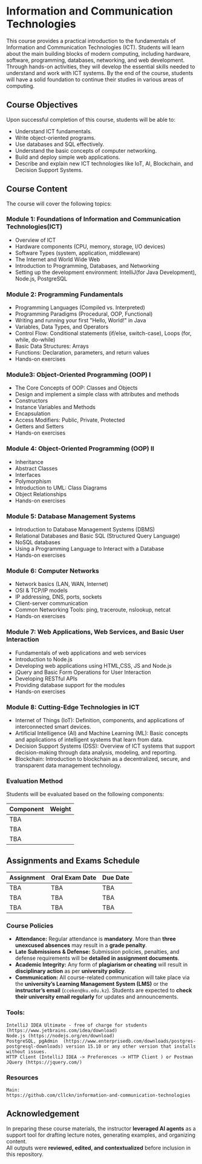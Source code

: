 # Information and Communication Technologies

This course provides a practical introduction to the fundamentals of Information and Communication Technologies (ICT). Students will learn about the main building blocks of modern computing, including hardware, software, programming, databases, networking, and web development. Through hands-on activities, they will develop the essential skills needed to understand and work with ICT systems. By the end of the course, students will have a solid foundation to continue their studies in various areas of computing.

## Course Objectives
Upon successful completion of this course, students will be able to:
* Understand ICT fundamentals.
* Write object-oriented programs.
* Use databases and SQL effectively.
* Understand the basic concepts of computer networking.
* Build and deploy simple web applications.
* Describe and explain new ICT technologies like IoT, AI, Blockchain, and Decision Support Systems.


## Course Content
The course will cover the following topics:

### Module 1: Foundations of Information and Communication Technologies(ICT)
* Overview of ICT
* Hardware components (CPU, memory, storage, I/O devices)
* Software Types (system, application, middleware)
* The Internet and World Wide Web
* Introduction to Programming, Databases, and Networking
* Setting up the development environment: IntelliJ(for Java Development), Node.js, PostgreSQL

### Module 2: Programming Fundamentals
* Programming Languages (Compiled vs. Interpreted)
* Programming Paradigms (Procedural, OOP, Functional)
* Writing and running your first "Hello, World!" in Java
* Variables, Data Types, and Operators
* Control Flow: Conditional statements (if/else, switch-case), Loops (for, while, do-while)
* Basic Data Structures: Arrays
* Functions: Declaration, parameters, and return values
* Hands-on exercises

### Module3: Object-Oriented Programming (OOP) I
* The Core Concepts of OOP: Classes and Objects
* Design and implement a simple class with attributes and methods
* Constructors
* Instance Variables and Methods
* Encapsulation
* Access Modifiers: Public, Private, Protected
* Getters and Setters
* Hands-on exercises

### Module 4: Object-Oriented Programming (OOP) II
* Inheritance
* Abstract Classes
* Interfaces
* Polymorphism
* Introduction to UML:  Class Diagrams
* Object Relationships
* Hands-on exercises

### Module 5: Database Management Systems
* Introduction to Database Management Systems (DBMS)
* Relational Databases and Basic SQL (Structured Query Language)
* NoSQL databases
* Using a Programming Language to Interact with a Database
* Hands-on exercises

### Module 6: Computer Networks
* Network basics (LAN, WAN, Internet)
* OSI & TCP/IP models
* IP addressing, DNS, ports, sockets
* Client-server communication
* Common Networking Tools: ping, traceroute, nslookup, netcat
* Hands-on exercises

### Module 7: Web Applications, Web Services, and Basic User Interaction
* Fundamentals of web applications and web services
* Introduction to Node.js
* Developing web applications using HTML,CSS, JS and Node.js
* jQuery and Basic Form Operations for User Interaction
* Developing RESTful APIs
* Providing database support for the modules
* Hands-on exercises

### Module 8: Cutting-Edge Technologies in ICT
* Internet of Things (IoT): Definition, components, and applications of interconnected smart devices.
* Artificial Intelligence (AI) and Machine Learning (ML): Basic concepts and applications of intelligent systems that learn from data.
* Decision Support Systems (DSS): Overview of ICT systems that support decision-making through data analysis, modeling, and reporting.
* Blockchain: Introduction to blockchain as a decentralized, secure, and transparent data management technology.


### Evaluation Method

Students will be evaluated based on the following components:

| **Component**                  | **Weight** |
|--------------------------------|-----------|
| TBA |       |
| TBA |       |
| TBA |       |

## Assignments and Exams Schedule

| **Assignment**   | **Oral Exam Date**     | **Due Date**       |
|-----------------|------------------------|--------------------|
| TBA  | TBA                    | TBA            |
| TBA  | TBA                    | TBA            |
| TBA  | TBA                    | TBA |


### Course Policies

- **Attendance:** Regular attendance is **mandatory**. More than **three unexcused absences** may result in a **grade penalty**.
- **Late Submissions & Defense:** Submission policies, penalties, and defense requirements will be **detailed in assignment documents**.
- **Academic Integrity:** Any form of **plagiarism or cheating** will result in **disciplinary action** as per **university policy**.
- **Communication:** All course-related communication will take place via the **university’s Learning Management System (LMS)** or the **instructor’s email** (`cceken@ku.edu.kz`). Students are expected to **check their university email regularly** for updates and announcements.


### Tools:
    IntelliJ IDEA Ultimate - free of charge for students  (https://www.jetbrains.com/idea/download) 
    Node.js (https://nodejs.org/en/download)
    PostgreSQL, pgAdmin  (https://www.enterprisedb.com/downloads/postgres-postgresql-downloads) version 15.10 or any other version that installs without issues.
    HTTP Client (IntelliJ IDEA -> Preferences -> HTTP Client ) or Postman
    JQuery (https://jquery.com/)

### Resources
    Main:
    https://github.com/cllckn/information-and-communication-technologies

## Acknowledgement
In preparing these course materials, the instructor **leveraged AI agents** as a support tool for drafting lecture notes, generating examples, and organizing content.  
All outputs were **reviewed, edited, and contextualized** before inclusion in this repository.
